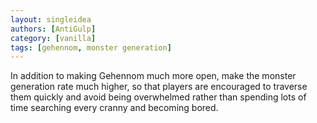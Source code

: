 ```yaml
---
layout: singleidea
authors: [AntiGulp]
category: [vanilla]
tags: [gehennom, monster generation]
---
```

In addition to making Gehennom much more open, make the monster generation rate
much higher, so that players are encouraged to traverse them quickly and avoid
being overwhelmed rather than spending lots of time searching every cranny and
becoming bored.
